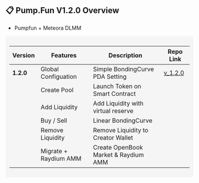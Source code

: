## 📋 **Pump.Fun V1.2.0 Overview**  
- Pumpfun + Meteora DLMM


<div style="background-color: #f5f5f5; padding: 10px; border-radius: 5px;">

| **Version**             | **Features**                                          | **Description**                              | **Repo Link**                                                                |
|-------------------------|-------------------------------------------------------|----------------------------------------------|------------------------------------------------------------------------------|
| **1.2.0**               | Global Configuation                                   | Simple BondingCurve PDA Setting              | [v_1.2.0](https://github.com/wizasol/pumpfun-smart-contract-v1.2/tree/1.2.0) |
|                         | Create Pool                                           | Launch Token on Smart Contract               |                                                                              |
|                         | Add Liquidity                                         | Add Liquidity with virtual reserve           |                                                                              |
|                         | Buy / Sell                                            | Linear BondingCurve                          |                                                                              |
|                         | Remove Liquidity                                      | Remove Liquidity to Creator Wallet           |                                                                              |
|                         | Migrate + Raydium AMM                                 | Create OpenBook Market & Raydium AMM         |                                                                              |
